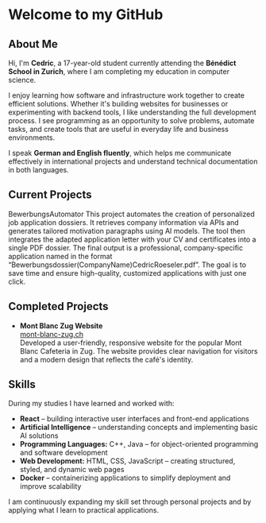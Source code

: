 # Welcome to my GitHub

## About Me

Hi, I'm **Cedric**, a 17-year-old student currently attending the **Bénédict School in Zurich**, where I am completing my education in computer science.

I enjoy learning how software and infrastructure work together to create efficient solutions. Whether it's building websites for businesses or experimenting with backend tools, I like understanding the full development process. I see programming as an opportunity to solve problems, automate tasks, and create tools that are useful in everyday life and business environments.

I speak **German and English fluently**, which helps me communicate effectively in international projects and understand technical documentation in both languages.

## Current Projects

BewerbungsAutomator
This project automates the creation of personalized job application dossiers. It retrieves company information via APIs and generates tailored motivation paragraphs using AI models. The tool then integrates the adapted application letter with your CV and certificates into a single PDF dossier. The final output is a professional, company-specific application named in the format “Bewerbungsdossier(CompanyName)CedricRoeseler.pdf”. The goal is to save time and ensure high-quality, customized applications with just one click.

## Completed Projects

- **Mont Blanc Zug Website**  
  [mont-blanc-zug.ch](https://mont-blanc-zug.ch)  
  Developed a user-friendly, responsive website for the popular Mont Blanc Cafeteria in Zug. The website provides clear navigation for visitors and a modern design that reflects the café's identity.

## Skills

During my studies I have learned and worked with:

- **React** – building interactive user interfaces and front-end applications
- **Artificial Intelligence** – understanding concepts and implementing basic AI solutions
- **Programming Languages:** C++, Java – for object-oriented programming and software development
- **Web Development:** HTML, CSS, JavaScript – creating structured, styled, and dynamic web pages
- **Docker** – containerizing applications to simplify deployment and improve scalability

I am continuously expanding my skill set through personal projects and by applying what I learn to practical applications.
